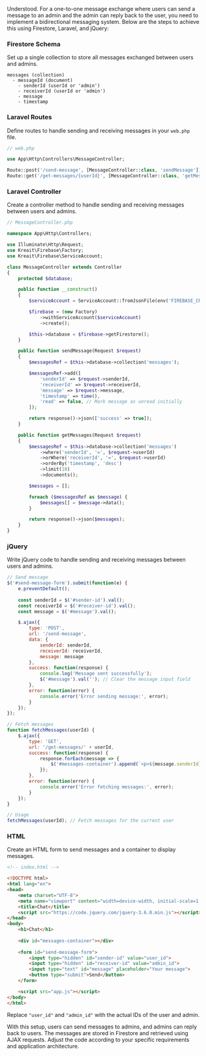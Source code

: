 Understood. For a one-to-one message exchange where users can send a message to an admin and the admin can reply back to the user, you need to implement a bidirectional messaging system. Below are the steps to achieve this using Firestore, Laravel, and jQuery:

### Firestore Schema
Set up a single collection to store all messages exchanged between users and admins.

```plaintext
messages (collection)
  - messageId (document)
    - senderId (userId or 'admin')
    - receiverId (userId or 'admin')
    - message
    - timestamp
```

### Laravel Routes
Define routes to handle sending and receiving messages in your `web.php` file.

```php
// web.php

use App\Http\Controllers\MessageController;

Route::post('/send-message', [MessageController::class, 'sendMessage']);
Route::get('/get-messages/{userId}', [MessageController::class, 'getMessages']);
```

### Laravel Controller
Create a controller method to handle sending and receiving messages between users and admins.

```php
// MessageController.php

namespace App\Http\Controllers;

use Illuminate\Http\Request;
use Kreait\Firebase\Factory;
use Kreait\Firebase\ServiceAccount;

class MessageController extends Controller
{
    protected $database;

    public function __construct()
    {
        $serviceAccount = ServiceAccount::fromJsonFile(env('FIREBASE_CREDENTIALS_FILE'));

        $firebase = (new Factory)
            ->withServiceAccount($serviceAccount)
            ->create();

        $this->database = $firebase->getFirestore();
    }

    public function sendMessage(Request $request)
    {
        $messagesRef = $this->database->collection('messages');

        $messagesRef->add([
            'senderId' => $request->senderId,
            'receiverId' => $request->receiverId,
            'message' => $request->message,
            'timestamp' => time(),
            'read' => false, // Mark message as unread initially
        ]);

        return response()->json(['success' => true]);
    }

    public function getMessages(Request $request)
    {
        $messagesRef = $this->database->collection('messages')
            ->where('senderId', '=', $request->userId)
            ->orWhere('receiverId', '=', $request->userId)
            ->orderBy('timestamp', 'desc')
            ->limit(10)
            ->documents();

        $messages = [];

        foreach ($messagesRef as $message) {
            $messages[] = $message->data();
        }

        return response()->json($messages);
    }
}
```

### jQuery
Write jQuery code to handle sending and receiving messages between users and admins.

```javascript
// Send message
$('#send-message-form').submit(function(e) {
    e.preventDefault();
    
    const senderId = $('#sender-id').val();
    const receiverId = $('#receiver-id').val();
    const message = $('#message').val();

    $.ajax({
        type: 'POST',
        url: '/send-message',
        data: {
            senderId: senderId,
            receiverId: receiverId,
            message: message
        },
        success: function(response) {
            console.log('Message sent successfully');
            $('#message').val(''); // Clear the message input field
        },
        error: function(error) {
            console.error('Error sending message:', error);
        }
    });
});

// Fetch messages
function fetchMessages(userId) {
    $.ajax({
        type: 'GET',
        url: '/get-messages/' + userId,
        success: function(response) {
            response.forEach(message => {
                $('#messages-container').append(`<p>${message.senderId}: ${message.message}</p>`);
            });
        },
        error: function(error) {
            console.error('Error fetching messages:', error);
        }
    });
}

// Usage
fetchMessages(userId); // Fetch messages for the current user
```

### HTML
Create an HTML form to send messages and a container to display messages.

```html
<!-- index.html -->

<!DOCTYPE html>
<html lang="en">
<head>
    <meta charset="UTF-8">
    <meta name="viewport" content="width=device-width, initial-scale=1.0">
    <title>Chat</title>
    <script src="https://code.jquery.com/jquery-3.6.0.min.js"></script>
</head>
<body>
    <h1>Chat</h1>
    
    <div id="messages-container"></div>
    
    <form id="send-message-form">
        <input type="hidden" id="sender-id" value="user_id">
        <input type="hidden" id="receiver-id" value="admin_id">
        <input type="text" id="message" placeholder="Your message">
        <button type="submit">Send</button>
    </form>

    <script src="app.js"></script>
</body>
</html>
```

Replace `"user_id"` and `"admin_id"` with the actual IDs of the user and admin.

With this setup, users can send messages to admins, and admins can reply back to users. The messages are stored in Firestore and retrieved using AJAX requests. Adjust the code according to your specific requirements and application architecture.